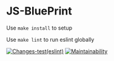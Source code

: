# JS-BluePrint

Use `make install` to setup

Use `make lint` to run eslint globally



[![Changes-test(eslint)](https://github.com/AlexanderAverin/JS-BluePrint/actions/workflows/Actions-test.yaml/badge.svg)](https://github.com/AlexanderAverin/JS-BluePrint/actions/workflows/Actions-test.yaml) 
[![Maintainability](https://api.codeclimate.com/v1/badges/131d724220e43b0feeba/maintainability)](https://codeclimate.com/github/AlexanderAverin/JS-BluePrint/maintainability)
